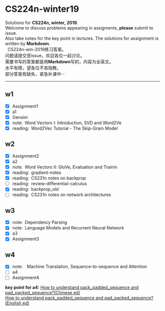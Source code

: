 # CS224n-winter19

Solutions for **CS224n, winter, 2019.**    
Welcome to discuss problems appearing in assigments, **please** submit to issue.    
Also take notes for the key point in lectures.
The solutions for assignment is written by **Markdown**.    
&nbsp;
CS224n-win-2019练习答案。    
问题请提交至issue，欢迎各位一起讨论。    
需要书写的答案都是用**Markdown**写的，内容为全英文。    
水平有限，望各位不吝指教。    
部分答案有缺失，紧急补课中···    
***

## w1
- [x] Assignment1
- [x] a1
- [x] Gensim
- [x] note:&ensp;Word Vectors I: Introduction, SVD and Word2Ve
- [x] reading:&ensp;Word2Vec Tutorial - The Skip-Gram Model
&nbsp;

## w2

- [x] Assignment2
- [x] a2
- [x] note:&ensp;Word Vectors II: GloVe, Evaluation and Trainin
- [x] reading:&ensp;gradient-notes
- [x] reading:&ensp;CS231n notes on backprop
- [ ] reading:&ensp;review-differential-calculus
- [x] reading:&ensp;backprop_old
- [ ] reading:&ensp;CS231n notes on network architectures
&nbsp;

## **w3**

- [x] note:&ensp;Dependency Parsing 
- [x] note:&ensp;Language Models and Recurrent Neural Network
- [x] a3
- [x] Assignment3

## **w4**

- [x] note:&emsp;Machine Translation, Sequence-to-sequence and Attention
- [ ] a4
- [ ] Assignment4

**key point for a4:**
[How to understand pack_padded_sequence and pad_packed_sequence?(Chinese ed)](https://blog.csdn.net/lssc4205/article/details/79474735)    
[How to understand pack_padded_sequence and pad_packed_sequence?(English ed)](https://gist.github.com/HarshTrivedi/f4e7293e941b17d19058f6fb90ab0fec)

